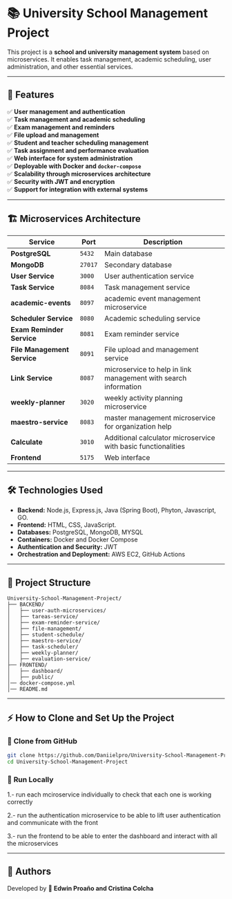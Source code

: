 # 📚 University School Management Project

This project is a **school and university management system** based on microservices. It enables task management, academic scheduling, user administration, and other essential services.

---
## 🚀 **Features**
✅ **User management and authentication**  
✅ **Task management and academic scheduling**  
✅ **Exam management and reminders**  
✅ **File upload and management**  
✅ **Student and teacher scheduling management**  
✅ **Task assignment and performance evaluation**  
✅ **Web interface for system administration**  
✅ **Deployable with Docker and `docker-compose`**  
✅ **Scalability through microservices architecture**  
✅ **Security with JWT and encryption**  
✅ **Support for integration with external systems**  

---
## 🏗️ **Microservices Architecture**
| Service | Port | Description |
|----------|--------|-------------|
| **PostgreSQL** | `5432` | Main database |
| **MongoDB** | `27017` | Secondary database |
| **User Service** | `3000` | User authentication service |
| **Task Service** | `8084` | Task management service |
| **academic-events** | `8097` | academic event management microservice |
| **Scheduler Service** | `8080` | Academic scheduling service |
| **Exam Reminder Service** | `8081` | Exam reminder service |
| **File Management Service** | `8091` | File upload and management service |
| **Link Service** | `8087` | microservice to help in link management with search information |
| **weekly-planner** | `3020` | weekly activity planning microservice |
| **maestro-service** | `8083` |master management microservice for organization help |
| **Calculate** | `3010` | Additional calculator microservice with basic functionalities |
| **Frontend** | `5175` | Web interface |

---
## 🛠️ **Technologies Used**
- **Backend:** Node.js, Express.js, Java (Spring Boot), Phyton, Javascript, GO.
- **Frontend:** HTML, CSS, JavaScript.
- **Databases:** PostgreSQL, MongoDB, MYSQL
- **Containers:** Docker and Docker Compose
- **Authentication and Security:** JWT
- **Orchestration and Deployment:** AWS EC2, GitHub Actions

---
## 📂 **Project Structure**
```
University-School-Management-Project/
├── BACKEND/
│   ├── user-auth-microservices/
│   ├── tareas-service/
│   ├── exam-reminder-service/
│   ├── file-management/
│   ├── student-schedule/
│   ├── maestro-service/
│   ├── task-scheduler/
│   ├── weekly-planner/
│   ├── evaluation-service/
├── FRONTEND/
│   ├── dashboard/
│   ├── public/
│── docker-compose.yml
│── README.md
```

---
## ⚡ **How to Clone and Set Up the Project**

### 🔹 **Clone from GitHub**
```sh
git clone https://github.com/Daniielpro/University-School-Management-Project.git
cd University-School-Management-Project
```

### 🔹 **Run Locally**
  1.- run each mciroservice individually to check that each one is working correctly

  2.- run the authentication microservice to be able to lift user authentication and communicate with the front

  3.- run the frontend to be able to enter the dashboard and interact with all the microservices

---
## 📜 **Authors**
Developed by 🚀 **Edwin Proaño and Cristina Colcha**




